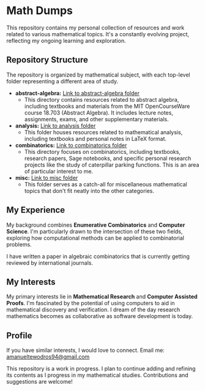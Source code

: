 # Math Dumps

This repository contains my personal collection of resources and work related to various mathematical topics. It's a constantly evolving project, reflecting my ongoing learning and exploration.

## Repository Structure

The repository is organized by mathematical subject, with each top-level folder representing a different area of study.

- **abstract-algebra:** [Link to abstract-algebra folder](abstract-algebra)
  - This directory contains resources related to abstract algebra, including textbooks and materials from the MIT OpenCourseWare course 18.703 (Abstract Algebra). It includes lecture notes, assignments, exams, and other supplementary materials.
- **analysis:** [Link to analysis folder](analysis)
  - This folder houses resources related to mathematical analysis, including textbooks and personal notes in LaTeX format.
- **combinatorics:** [Link to combinatorics folder](combinatorics)
  - This directory focuses on combinatorics, including textbooks, research papers, Sage notebooks, and specific personal research projects like the study of caterpillar parking functions. This is an area of particular interest to me.
- **misc:** [Link to misc folder](misc)
  - This folder serves as a catch-all for miscellaneous mathematical topics that don't fit neatly into the other categories.

## My Experience

My background combines **Enumerative Combinatorics** and **Computer Science**. I'm particularly drawn to the intersection of these two fields, exploring how computational methods can be applied to combinatorial problems.

I have written a paper in algebraic combinatorics that is currently getting reviewed by international journals.

## My Interests

My primary interests lie in **Mathematical Research** and **Computer Assisted Proofs**. I'm fascinated by the potential of using computers to aid in mathematical discovery and verification. I dream of the day research mathematics becomes as collaborative as software development is today.

## Profile

If you have similar interests, I would love to connect. Email me: amanueltewodros94@gmail.com

This repository is a work in progress. I plan to continue adding and refining its contents as I progress in my mathematical studies. Contributions and suggestions are welcome!
